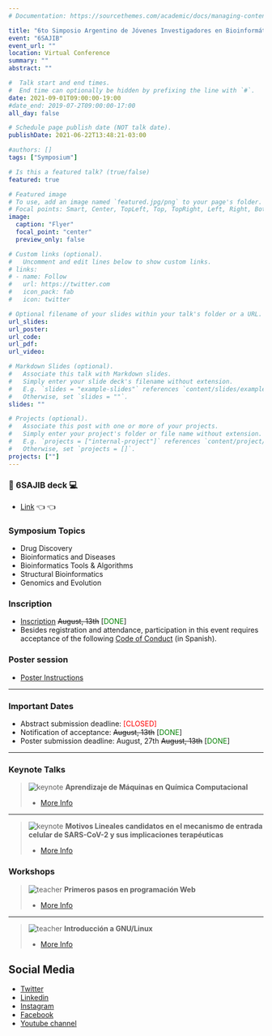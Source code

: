```yaml
---
# Documentation: https://sourcethemes.com/academic/docs/managing-content/

title: "6to Simposio Argentino de Jóvenes Investigadores en Bioinformática"
event: "6SAJIB"
event_url: ""
location: Virtual Conference 
summary: ""
abstract: ""

#  Talk start and end times.
#  End time can optionally be hidden by prefixing the line with `#`.
date: 2021-09-01T09:00:00-19:00
#date_end: 2019-07-2T09:00:00-17:00
all_day: false

# Schedule page publish date (NOT talk date).
publishDate: 2021-06-22T13:48:21-03:00

#authors: []
tags: ["Symposium"]

# Is this a featured talk? (true/false)
featured: true

# Featured image
# To use, add an image named `featured.jpg/png` to your page's folder. 
# Focal points: Smart, Center, TopLeft, Top, TopRight, Left, Right, BottomLeft, Bottom, BottomRight.
image:
  caption: "Flyer"
  focal_point: "center"
  preview_only: false

# Custom links (optional).
#   Uncomment and edit lines below to show custom links.
# links:
# - name: Follow
#   url: https://twitter.com
#   icon_pack: fab
#   icon: twitter

# Optional filename of your slides within your talk's folder or a URL.
url_slides: 
url_poster: 
url_code:
url_pdf:
url_video:

# Markdown Slides (optional).
#   Associate this talk with Markdown slides.
#   Simply enter your slide deck's filename without extension.
#   E.g. `slides = "example-slides"` references `content/slides/example-slides.md`.
#   Otherwise, set `slides = ""`.
slides: ""

# Projects (optional).
#   Associate this post with one or more of your projects.
#   Simply enter your project's folder or file name without extension.
#   E.g. `projects = ["internal-project"]` references `content/project/deep-learning/index.md`.
#   Otherwise, set `projects = []`.
projects: [""]
---
```


### :red_circle: 6SAJIB deck :computer:
- [Link](https://rsg-argentina.netlify.app/conferences/sajib2021/) :point_left: :point_left:

### Symposium Topics
- Drug Discovery
- Bioinformatics and Diseases
- Bioinformatics Tools & Algorithms
- Structural Bioinformatics
- Genomics and Evolution

### Inscription
- [Inscription](https://forms.gle/PZpoGZP9dXFoJqUB8) <span style="text-decoration:line-through">August, 13th</span>  [<span style="color:green">DONE</span>]
- Besides registration and attendance, participation in this event requires acceptance of the following [Code of Conduct](https://docs.google.com/document/d/1gmpcx05KAHsSO6MHd4ettlGT5cy7b9Yp4D55CZoN9RA/edit?usp=sharing) (in Spanish).

### Poster session 
- [Poster Instructions](https://docs.google.com/document/d/1e_B1gxE7IeBP7IlAJ0Afza-Jw6GUMLNHGQn-JRlTh7g/edit)

---
### Important Dates
- Abstract submission deadline:<span style="color:red"> [CLOSED]</span>
- Notification of acceptance: <span style="text-decoration:line-through">August, 13th</span>  [<span style="color:green">DONE</span>]
- Poster submission deadline: August, 27th <span style="text-decoration:line-through">August, 13th</span>  [<span style="color:green">DONE</span>]

---

### Keynote Talks 

>![keynote](/conferences/sajib2021/adrianweb.png)
> **Aprendizaje de Máquinas en Química Computacional** 
>- [More Info](https://drive.google.com/file/d/1HKD2nuPkb94yQjYlMSmljYYQshoUt73K/view?usp=sharing)
---
>![keynote](/conferences/sajib2021/luciaweb.png)
> **Motivos Lineales candidatos en el mecanismo de entrada celular de SARS-CoV-2 y sus implicaciones terapéuticas**
>- [More Info](https://drive.google.com/file/d/1P6GzfGxeHTl_hzwRPno1yN3-4wIsBbm4/view?usp=sharing)

### Workshops
>![teacher](/conferences/sajib2021/anaweb.png)
> **Primeros pasos en programación Web**
>- [More Info](https://drive.google.com/file/d/19ommZyt6KQlyctbtz-mVARJnnwf6Tltb/view?usp=sharing)
---
>![teacher](/conferences/sajib2021/marciaweb.png)
> **Introducción a GNU/Linux**
>- [More Info](https://drive.google.com/file/d/1tRLW1CrjmC4sbBwfBWN66508N0ajrTK6/view?usp=sharing)

## Social Media
- [Twitter](https://twitter.com/rsgargentina)
- [Linkedin](https://www.linkedin.com/in/iscb-sc-rsg-argentina-053599214/)
- [Instagram](https://www.instagram.com/rsg_arg/)
- [Facebook](https://www.facebook.com/RSGArgentina/)
- [Youtube channel](https://www.youtube.com/channel/UCVQA_t8dR5xownEu5NI9S0w/featured)